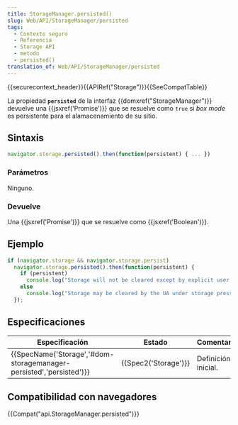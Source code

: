 ```yaml
---
title: StorageManager.persisted()
slug: Web/API/StorageManager/persisted
tags:
  - Contexto seguro
  - Referencia
  - Storage API
  - metodo
  - persisted()
translation_of: Web/API/StorageManager/persisted
---
```

{{securecontext_header}}{{APIRef("Storage")}}{{SeeCompatTable}}

La propiedad **`persisted`** de la interfaz {{domxref("StorageManager")}} devuelve una {{jsxref('Promise')}} que se resuelve como `true` si _box mode_ es persistente para el alamacenamiento de su sitio.

## Sintaxis

```js
navigator.storage.persisted().then(function(persistent) { ... })
```

### Parámetros

Ninguno.

### Devuelve

Una {{jsxref('Promise')}} que se resuelve como {{jsxref('Boolean')}}.

## Ejemplo

```js
if (navigator.storage && navigator.storage.persist)
  navigator.storage.persisted().then(function(persistent) {
    if (persistent)
      console.log("Storage will not be cleared except by explicit user action");
    else
      console.log("Storage may be cleared by the UA under storage pressure.");
  });
```

## Especificaciones

| Especificación                                                                           | Estado                       | Comentario          |
| ---------------------------------------------------------------------------------------- | ---------------------------- | ------------------- |
| {{SpecName('Storage','#dom-storagemanager-persisted','persisted')}} | {{Spec2('Storage')}} | Definición inicial. |

## Compatibilidad con navegadores

{{Compat("api.StorageManager.persisted")}}
